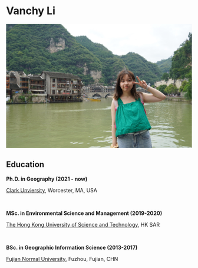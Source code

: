 # Vanchy Li

![This is me.](/intro.jpg "Vanchy Li")

## Education

<p><strong>Ph.D. in Geography (2021 - now)</strong></p>
<p><a href="https://www.clarku.edu/">Clark Unviersity</a>, Worcester, MA, USA</p>
<br>

<p><strong>MSc. in Environmental Science and Management (2019-2020)</strong></p>
<p><a href="https://hkust.edu.hk/">The Hong Kong University of Science and Technology</a>, HK SAR</p>
<br>

<p><strong>BSc. in Geographic Information Science (2013-2017)</strong></p>
<p><a href="https://geo.fjnu.edu.cn/en/9857/list.htm">Fujian Normal University</a>, Fuzhou, Fujian, CHN</p>


